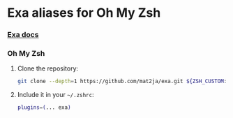 # Exa aliases for Oh My Zsh

### [Exa docs](https://github.com/ogham/exa#options)

### Oh My Zsh

1. Clone the repository:
    ```zsh
    git clone --depth=1 https://github.com/mat2ja/exa.git ${ZSH_CUSTOM:-$HOME/.oh-my-zsh/custom}/plugins/exa
    ```
2. Include it in your `~/.zshrc`:
    ```zsh
    plugins=(... exa)
    ```
